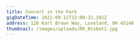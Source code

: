 ```yaml
---
title: Concert in the Park
gigDateTime: 2021-09-12T22:00:32.342Z
address: 126 Karl Brown Way, Loveland, OH 45140
thumbnail: /images/uploads/RR_Nisbet1.jpg
---
```

